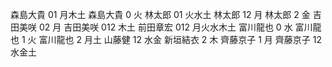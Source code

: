 森島大貴 01 月木土 
森島大貴 0 火 
林太郎 01 火水土 
林太郎 12 月 
林太郎 2 金 
吉田美咲 02 月 
吉田美咲 012 木土 
前田章宏 012 月火水木土 
富川龍也 0 水 
富川龍也 1 火 
富川龍也 2 月土 
山藤健 12 水金 
新垣結衣 2 木
齊藤京子 1 月
齊藤京子 12 水金土
